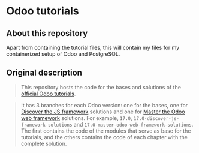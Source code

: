 # Odoo tutorials

## About this repository

Apart from containing the tutorial files, this will contain my files for my containerized setup of Odoo and PostgreSQL.

## Original description

> This repository hosts the code for the bases and solutions of the
> [official Odoo tutorials](https://www.odoo.com/documentation/17.0/developer/tutorials.html).

> It has 3 branches for each Odoo version: one for the bases, one for
> [Discover the JS framework](https://www.odoo.com/documentation/17.0/developer/tutorials/discover_js_framework.html) solutions and one for [Master the Odoo web framework](https://www.odoo.com/documentation/17.0/developer/tutorials/master_odoo_web_framework.html) solutions. For example, `17.0`, `17.0-discover-js-framework-solutions` and `17.0-master-odoo-web-framework-solutions`.
> The first contains the code of the modules that serve as base for the tutorials,
> and the others contains the code of each chapter with the complete
> solution.
